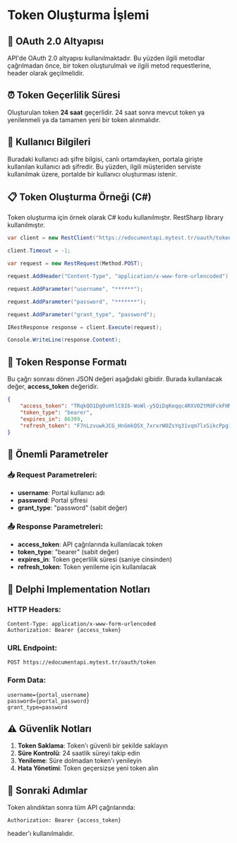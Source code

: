# Token Oluşturma İşlemi

## 🔐 OAuth 2.0 Altyapısı

API'de OAuth 2.0 altyapısı kullanılmaktadır. Bu yüzden ilgili metodlar çağrılmadan önce, bir token oluşturulmalı ve ilgili metod requestlerine, header olarak geçilmelidir. 

## ⏰ Token Geçerlilik Süresi

Oluşturulan token **24 saat** geçerlidir. 24 saat sonra mevcut token ya yenilenmeli ya da tamamen yeni bir token alınmalıdır.

## 👤 Kullanıcı Bilgileri

Buradaki kullanıcı adı şifre bilgisi, canlı ortamdayken, portala girişte kullanılan kullanıcı adı şifredir. Bu yüzden, ilgili müşteriden serviste kullanılmak üzere, portalde bir kullanıcı oluşturması istenir.

## 📋 Token Oluşturma Örneği (C#)

Token oluşturma için örnek olarak C# kodu kullanılmıştır. RestSharp library kullanılmıştır.

```csharp
var client = new RestClient("https://edocumentapi.mytest.tr/oauth/token?");

client.Timeout = -1;

var request = new RestRequest(Method.POST);

request.AddHeader("Content-Type", "application/x-www-form-urlencoded");

request.AddParameter("username", "******");

request.AddParameter("password", "*******");

request.AddParameter("grant_type", "password");

IRestResponse response = client.Execute(request);

Console.WriteLine(response.Content);
```

## 📄 Token Response Formatı

Bu çağrı sonrası dönen JSON değeri aşağıdaki gibidir. Burada kullanılacak değer, **access_token** değeridir.

```json
{
    "access_token": "TRqkQO1Dg0sHtlC8I6-WoWl-y5QiDqKeqqc4RXV0ZtMdFckFHMfBVsh_El5I7YQguRKVjJhC7z_4lVccOg0SxEagTXCR-TcnWuRwwzfmoFxAfze4pbNMXc-zINvsIKx9CRISk7TGuxquYOQUq5xPAtOqPYjWi4MVLMv7IvZUY2Gy_qEY9OMgc98pkQQMWudf78wiTgSt3Qr0K2oBEgdrqV88c52_hnY7psr7sZyNaNyfroZZJ5riq2X96NsIzk6ebYJ16-kiCnyaMSRWL3IcYN0hpOsN-tlalF8kKRmxKdeaTbQmLwaooqOzuigLDtRhoDDiym8E15Pqo9CtGFAmlmFW6G9oYgG8vWE5AJxpy5ouRIM4pQOWIMez0UHReXi9cIWMTDmrUgz4_dBWJX7Tlm8DmgyrxV_qjXogA6WtbyhIfCknOmTYH3j3RIFmmqkQxaoTsoMxvr0qbb6Fqz-XUf_aJ5-fMfW46H_TwwvAx6VNN9xqPRgPvI67kN65qWPT02cQtQpqNv5I2DsATjWxmxfZQDxtIYxm1WIxxAuaiX1y_HIp-0MpRXCIvnSwsu_J",
    "token_type": "bearer",
    "expires_in": 86399,
    "refresh_token": "F7nLzvuwkJCG_HnGmkQSX_7xrxrWOZsYq31vqm7lxSikcPpg16RSoSmBFbA2V5wMPxE8oaC8ztkDFFTnLHKhT1P5RwlpFzFHMYIgg1FaMGXnv4B7DSH8VS7tnp40EIxyIr-0WtPze42XH5ijOqpMIAHzwWbPlW7CHcsIvJpHrwMMxcJCac3J9oYI0-js-59a8T-2BWYEZp47X0BM-7Zjj2HSJoA0cx5oJcW_7AoTxjdpDQxXRcxM3sNq6HSYTgt27orsht8Adl0siPZpzvMiAFJAQ8bsJDLdwVZk-aA0FOqbdFHx86pTn09_UyRf4oWUaQGLiBd9aCO7eqy8_aLcfXHR0G2E3OXWWtz3hfAfiG9aForTbHlajPX1GsdFAqxo-hbc_LdkxrfAeub74kDhKa2k48U6ZEoJktdhf7rELxcNavmFTJ-zDyAIRC-LA2cQWNxTvpu6NZXUejdcXMM_fTDjnqgIOnHv8Dj_rZNClH1kTKReKGDkB_y3GLC87YH-TPbcMHfxvIL7WL2smLFfN7D48CrfqHxL4Q9FmhbEId5mh4MNDFSkNNIxmSnuvvZi"
}
```

## 🔑 Önemli Parametreler

### 📥 Request Parametreleri:
- **username**: Portal kullanıcı adı
- **password**: Portal şifresi  
- **grant_type**: "password" (sabit değer)

### 📤 Response Parametreleri:
- **access_token**: API çağrılarında kullanılacak token
- **token_type**: "bearer" (sabit değer)
- **expires_in**: Token geçerlilik süresi (saniye cinsinden)
- **refresh_token**: Token yenileme için kullanılacak

## 🔧 Delphi Implementation Notları

### HTTP Headers:
```
Content-Type: application/x-www-form-urlencoded
Authorization: Bearer {access_token}
```

### URL Endpoint:
```
POST https://edocumentapi.mytest.tr/oauth/token
```

### Form Data:
```
username={portal_username}
password={portal_password}
grant_type=password
```

## ⚠️ Güvenlik Notları

1. **Token Saklama**: Token'ı güvenli bir şekilde saklayın
2. **Süre Kontrolü**: 24 saatlik süreyi takip edin
3. **Yenileme**: Süre dolmadan token'ı yenileyin
4. **Hata Yönetimi**: Token geçersizse yeni token alın

## 🎯 Sonraki Adımlar

Token alındıktan sonra tüm API çağrılarında:
```
Authorization: Bearer {access_token}
```
header'ı kullanılmalıdır.
